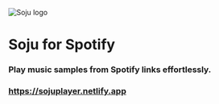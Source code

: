 ![Soju logo](https://sojuplayer.netlify.app/media/apple-touch-icon.png)

# Soju for Spotify

### Play music samples from Spotify links effortlessly.

### <https://sojuplayer.netlify.app>
